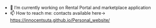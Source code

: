 - 🔭 I’m currently working on Rental Portal and marketplace application
- 📫 How to reach me: contacts available here->  https://innocentsuta.github.io/Personal_website/









